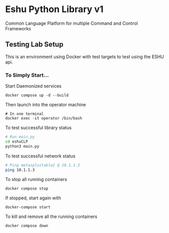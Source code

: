 # Eshu Python Library v1

Common Language Platform for multiple Command and Control Frameworks

## Testing Lab Setup

This is an environment using Docker with test targets to
test using the ESHU api.

### To Simply Start...

Start Daemonized services

```console
docker compose up -d --build
```

Then launch into the operator machine
```console
# In one terminal
docker exec -it operator /bin/bash
```

To test successful library status
```bash
# Run main.py
cd eshuCLP
python3 main.py
```

To test successful network status
```bash
# Ping metasploitable2 @ 10.1.1.3
ping 10.1.1.3
```

To stop all running containers
```console
docker compose stop
```
If stopped, start again with
```console
docker-compose start
```

To kill and remove all the running containers
```console
docker compose down
```